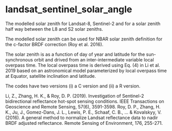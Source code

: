 # landsat_sentinel_solar_angle

The modelled solar zenith for Landsat-8, Sentinel-2 and for a solar zenith half way between the L8 and S2 solar zeniths.

The modelled solar zenith can be used for NBAR solar zenith definition for the c-factor BRDF correction (Roy et al. 2016). 

The solar zenith is as a function of day of year and latitude for the sun-synchronous orbit and drived from an inter-intermediate variable local overpass time. The local overpass time is derived using Eq. (4) in Li et al. 2019 based on an astronomical model parameterized by local overpass time at Equator, satellite inclination and latitude.

The codes have two versions (i) a C version and (ii) a R version. 

Li, Z., Zhang, H. K., & Roy, D. P. (2019). Investigation of Sentinel-2 bidirectional reflectance hot-spot sensing conditions. IEEE Transactions on Geoscience and Remote Sensing, 57(6), 3591-3598.
Roy, D. P., Zhang, H. K., Ju, J., Gomez-Dans, J. L., Lewis, P. E., Schaaf, C. B., ... & Kovalskyy, V. (2016). A general method to normalize Landsat reflectance data to nadir BRDF adjusted reflectance. Remote Sensing of Environment, 176, 255-271.
